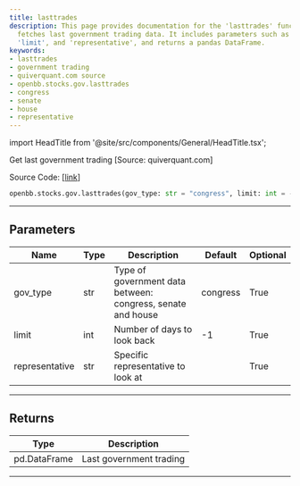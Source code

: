 ```yaml
---
title: lasttrades
description: This page provides documentation for the 'lasttrades' function which
  fetches last government trading data. It includes parameters such as 'gov_type',
  'limit', and 'representative', and returns a pandas DataFrame.
keywords:
- lasttrades
- government trading
- quiverquant.com source
- openbb.stocks.gov.lasttrades
- congress
- senate
- house
- representative
---
```


import HeadTitle from '@site/src/components/General/HeadTitle.tsx';

<HeadTitle title="stocks.gov.lasttrades - Reference | OpenBB SDK Docs" />

Get last government trading [Source: quiverquant.com]

Source Code: [[link](https://github.com/OpenBB-finance/OpenBBTerminal/tree/main/openbb_terminal/stocks/government/quiverquant_model.py#L164)]

```python
openbb.stocks.gov.lasttrades(gov_type: str = "congress", limit: int = -1, representative: str = "")
```

---

## Parameters

| Name | Type | Description | Default | Optional |
| ---- | ---- | ----------- | ------- | -------- |
| gov_type | str | Type of government data between: congress, senate and house | congress | True |
| limit | int | Number of days to look back | -1 | True |
| representative | str | Specific representative to look at |  | True |


---

## Returns

| Type | Description |
| ---- | ----------- |
| pd.DataFrame | Last government trading |
---
